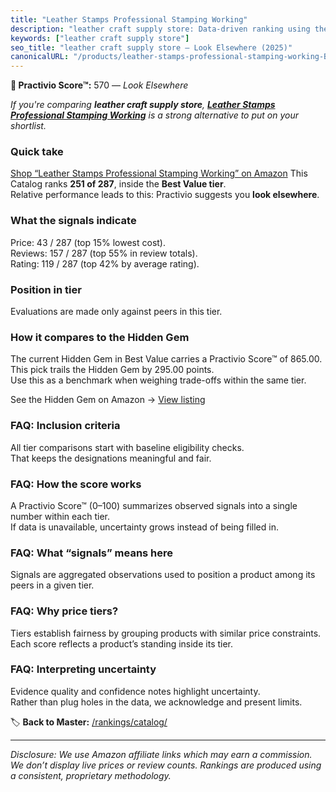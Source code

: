 ```yaml
---
title: "Leather Stamps Professional Stamping Working"
description: "leather craft supply store: Data-driven ranking using the Practivio Score™. Positioned by quality, value, demand, findability, momentum."
keywords: ["leather craft supply store"]
seo_title: "leather craft supply store — Look Elsewhere (2025)"
canonicalURL: "/products/leather-stamps-professional-stamping-working-B0BYYK9BPR/"
---
```


**🚫 Practivio Score™:** 570 — _Look Elsewhere_


*If you're comparing **leather craft supply store**, **[Leather Stamps Professional Stamping Working](https://www.amazon.com/dp/B0BYYK9BPR?tag=practivio-20)** is a strong alternative to put on your shortlist.*
### Quick take
[Shop “Leather Stamps Professional Stamping Working” on Amazon](https://www.amazon.com/dp/B0BYYK9BPR?tag=practivio-20)
This Catalog ranks **251 of 287**, inside the **Best Value tier**.  
Relative performance leads to this: Practivio suggests you **look elsewhere**.

### What the signals indicate
Price: 43 / 287 (top 15% lowest cost).  
Reviews: 157 / 287 (top 55% in review totals).  
Rating: 119 / 287 (top 42% by average rating).  

### Position in tier
Evaluations are made only against peers in this tier.

### How it compares to the Hidden Gem
The current Hidden Gem in Best Value carries a Practivio Score™ of 865.00.  
This pick trails the Hidden Gem by 295.00 points.  
Use this as a benchmark when weighing trade-offs within the same tier.  

See the Hidden Gem on Amazon → [View listing](https://www.amazon.com/dp/B014549SNG?tag=practivio-20)

### FAQ: Inclusion criteria
All tier comparisons start with baseline eligibility checks.  
That keeps the designations meaningful and fair.

### FAQ: How the score works
A Practivio Score™ (0–100) summarizes observed signals into a single number within each tier.  
If data is unavailable, uncertainty grows instead of being filled in.

### FAQ: What “signals” means here
Signals are aggregated observations used to position a product among its peers in a given tier.

### FAQ: Why price tiers?
Tiers establish fairness by grouping products with similar price constraints.  
Each score reflects a product’s standing inside its tier.

### FAQ: Interpreting uncertainty
Evidence quality and confidence notes highlight uncertainty.  
Rather than plug holes in the data, we acknowledge and present limits.


🏷️ **Back to Master:** [/rankings/catalog/](/rankings/catalog/)

---
_Disclosure: We use Amazon affiliate links which may earn a commission. We don’t display live prices or review counts. Rankings are produced using a consistent, proprietary methodology._
